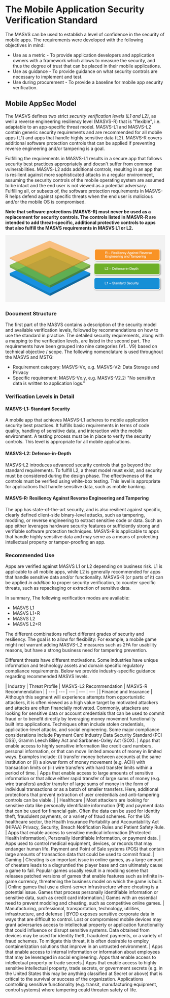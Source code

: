 # The Mobile Application Security Verification Standard

The MASVS can be used to establish a level of confidence in the security of mobile apps. The requirements were developed with the following objectives in mind:

* Use as a metric - To provide application developers and application owners with a framework which allows to measure the security, and thus the degree of trust that can be placed in their mobile applications.
* Use as guidance - To provide guidance on what security controls are necessary to implement and test.
* Use during procurement - To provide a baseline for mobile app security verification.

## Mobile AppSec Model

The MASVS defines two strict *security verification levels (L1 and L2)*, as well a reverse engineering resiliency level (MASVS-R) that is "flexible", i.e. adaptable to an app-specific threat model. MASVS-L1 and MASVS-L2 contain generic security requirements and are recommended for all mobile apps (L1) and apps that handle highly sensitive data (L2). MASVS-R covers additional software protection controls that can be applied if preventing reverse engineering and/or tampering is a goal.

Fulfilling the requirements in MASVS-L1 results in a secure app that follows security best practices appropriately and doesn't suffer from common vulnerabilities. MASVS-L2 adds additional controls, resulting in an app that is resilient against more sophisticated attacks in a regular environment, assuming the security controls of the mobile operating system are assumed to be intact and the end user is not viewed as a potential adversary. Fulfilling all, or subsets of, the software protection requirements in MASVS-R helps defend against specific threats when the end user is malicious and/or the mobile OS is compromised.

**Note that software protections (MASVS-R) must never be used as a replacement for security controls. The controls listed in MASVR-R are intended to add threat-specific, additional protective controls to apps that also fulfill the MASVS requirements in MASVS L1 or L2.**

![Verification Levels](images/masvs-levels-new.jpg)

### Document Structure

The first part of the MASVS contains a description of the security model and available verification levels, followed by recommendations on how to use the standard in practice. The detailed security requirements, along with a mapping to the verification levels, are listed in the second part. The requirements have been grouped into nine categories (V1.. V9) based on technical objective / scope. The following nomenclature is used throughout the MASVS and MSTG:

- Requirement category: MASVS-Vx, e.g. MASVS-V2: Data Storage and Privacy
- Specific requirement: MASVS-Vx.y, e.g. MASVS-V2.2: "No sensitive data is written to application logs."  

### Verification Levels in Detail

#### MASVS-L1: Standard Security

A mobile app that achieves MASVS-L1 adheres to mobile application security best practices. It fulfills basic requirements in terms of code quality, handling of sensitive data, and interaction with the mobile environment. A testing process must be in place to verify the security controls. This level is appropriate for all mobile applications.

#### MASVS-L2: Defense-in-Depth

MASVS-L2 introduces advanced security controls that go beyond the standard requirements. To fulfill L2, a threat model must exist, and security must be considered during the design phase. The effectiveness of the controls must be verified using white-box testing. This level is appropriate for applications that handle sensitive data, such as mobile banking.

#### MASVS-R: Resiliency Against Reverse Engineering and Tampering

The app has state-of-the-art security, and is also resilient against specific, clearly defined client-side binary-level attacks, such as tampering, modding, or reverse engineering to extract sensitive code or data. Such an app either leverages hardware security features or sufficiently strong and verifiable software protection techniques. MASVS-R is applicable to apps that handle highly sensitive data and may serve as a means of protecting intellectual property or tamper-proofing an app.

### Recommended Use

Apps are verified against MASVS L1 or L2 depending on business risk. L1 is applicable to all mobile apps, while L2 is generally recommended for apps that handle sensitive data and/or functionality. MASVS-R (or parts of it) can be applied *in addition* to proper security verification, to counter specific threats, such as repackaging or extraction of sensitive data.

In summary, The following verification modes are available:

- MASVS L1
- MASVS L1+R
- MASVS L2
- MASVS L2+R

The different combinations reflect different grades of security and resiliency. The goal is to allow for flexibility: For example, a mobile game might not warrant adding MASVS-L2 measures such as 2FA for usability reasons, but have a strong business need for tampering prevention.

Different threats have different motivations. Some industries have unique information and technology assets and domain specific regulatory compliance requirements. Below we provide industry-specific guidance regarding recommended MASVS levels.

| Industry | Threat Profile | MASVS-L2 Recommendation | MASVS-R Recommendation |
| --- | --- | --- | --- | --- |
| Finance and Insurance | Although this segment will experience attempts from opportunistic attackers, it is often viewed as a high value target by motivated attackers and attacks are often financially motivated. Commonly, attackers are looking for sensitive data or account credentials that can be used to commit fraud or to benefit directly by leveraging money movement functionality built into applications. Techniques often include stolen credentials, application-level attacks, and social engineering. Some major compliance considerations include Payment Card Industry Data Security Standard (PCI DSS), Gramm Leech Bliley Act and Sarbanes-Oxley Act (SOX). | Apps that enable access to highly sensitive information like credit card numbers, personal information, or that can move limited amounts of money in limited ways. Examples include: (i) transfer money between accounts at the same institution or (ii) a slower form of money movement (e.g. ACH) with transaction limits or (iii) wire transfers with hard transfer limits within a period of time. | Apps that enable access to large amounts of sensitive information or that allow either rapid transfer of large sums of money (e.g. wire transfers) and/or transfer of large sums of money in the form of individual transactions or as a batch of smaller transfers. Here, additional protections that prevent extraction of user credentials and anti-tampering controls can be viable.  |
| Healthcare | Most attackers are looking for sensitive data like personally identifiable information (PII) and payment data that can be used for financial gain. Often the data can be used for identity theft, fraudulent payments, or a variety of fraud schemes. For the US healthcare sector, the Health Insurance Portability and Accountability Act (HIPAA) Privacy, Security, Breach Notification Rules and Patient Safety Rule. | Apps that enable access to sensitive medical information (Protected Health Information), Personally Identifiable Information, or payment data. | Apps used to control medical equipment, devices, or records that may endanger human life. Payment and Point of Sale systems (POS) that contain large amounts of transaction data that could be used to commit fraud.
| Gaming | Cheating is an important issue in online games, as a large amount of cheaters leads to a disgruntled the player base and can ultimately cause a game to fail. Popular games usually result in a modding scene that releases patched versions of games that enable features such as infinite in-game currency, threatening the business model on which the game is built. | Online games that use a client-server infrastructure where cheating is a potential issue. Games that process personally identifiable information or sensitive data, such as credit card information.| Games with an essential need to prevent modding and cheating, such as competitive online games.
| Manufacturing, professional, transportation, technology, utilities, infrastructure, and defense | BYOD exposes sensitive corporate data in ways that are difficult to control. Lost or compromised mobile devices may grant adversaries access to intellectual property or application functionality that could influence or disrupt sensitive systems. Data obtained from devices may be used for identity theft, fraudulent payments, or a variety of fraud schemes. To mitigate this threat, it is often desirable to employ containerization solutions that improve in an untrusted environment. | Apps that enable access to internal information or information about employees that may be leveraged in social engineering. Apps that enable access to intellectual property or trade secrets.| Apps that enable access to highly sensitive intellectual property, trade secrets, or government secrets (e.g. in the United States this may be anything classified at Secret or above) that is critical to the survival or success of the organization. Applications controlling sensitive functionality (e.g. transit, manufacturing equipment, control systems) where tampering could threaten safety of life.

